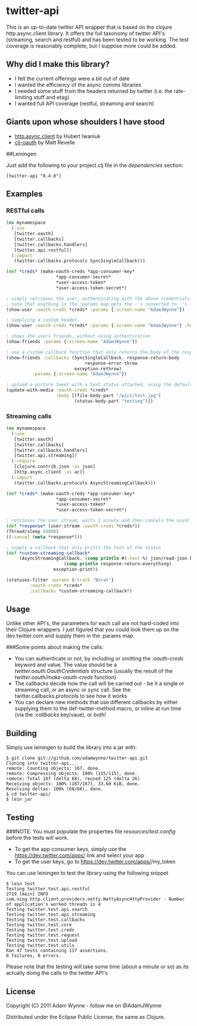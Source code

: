 # twitter-api

This is an up-to-date twitter API wrapper that is based on the clojure http.async.client library. It offers the full taxonomy of twitter API's (streaming, search and restful) and has been tested to be working. The test coverage is reasonably complete, but I suppose more could be added.

## Why did I make this library?
* I felt the current offerings were a bit out of date
* I wanted the efficiency of the async comms libraries
* I needed some stuff from the headers returned by twitter (i.e. the rate-limiting stuff and etag)
* I wanted full API coverage (restful, streaming and search)

## Giants upon whose shoulders I have stood

* [http.async.client](https://github.com/neotyk/http.async.client) by Hubert Iwaniuk
* [clj-oauth](https://github.com/mattrepl/clj-oauth) by Matt Revelle

##Leiningen

Just add the following to your project.clj file in the _dependencies_ section:

```
[twitter-api "0.4.0"]
```

## Examples

### RESTful calls

```clojure
(ns mynamespace
  (:use
   [twitter.oauth]
   [twitter.callbacks]
   [twitter.callbacks.handlers]
   [twitter.api.restful])
  (:import
   (twitter.callbacks.protocols SyncSingleCallback)))

(def *creds* (make-oauth-creds *app-consumer-key*
			       *app-consumer-secret*
			       *user-access-token*
			       *user-access-token-secret*)

; simply retrieves the user, authenticating with the above credentials
; note that anything in the :params map gets the -'s converted to _'s
(show-user :oauth-creds *creds* :params {:screen-name "AdamJWynne"})

; supplying a custom header
(show-user :oauth-creds *creds* :params {:screen-name "AdamJWynne"} :headers {:x-blah-blah "value"})

; shows the users friends, without using authentication
(show-friends :params {:screen-name "AdamJWynne"})

; use a custom callback function that only returns the body of the response
(show-friends :callbacks (SyncSingleCallback. response-return-body 
	      		 		      response-error-throw
					      exception-rethrow)
	      :params {:screen-name "AdamJWynne"})

; upload a picture tweet with a text status attached, using the default sync-single callback
(update-with-media :oauth-creds *creds*
                   :body [(file-body-part "/pics/test.jpg")
                          (status-body-part "testing")])

```

### Streaming calls

```clojure
(ns mynamespace
  (:use
   [twitter.oauth]
   [twitter.callbacks]
   [twitter.callbacks.handlers]
   [twitter.api.streaming])
  (:require
   [clojure.contrib.json :as json]
   [http.async.client :as ac])
  (:import
   (twitter.callbacks.protocols AsyncStreamingCallback)))

(def *creds* (make-oauth-creds *app-consumer-key*
			       *app-consumer-secret*
			       *user-access-token*
			       *user-access-token-secret*)

; retrieves the user stream, waits 1 minute and then cancels the async call
(def *response* (user-stream :oauth-creds *creds*))
(Thread/sleep 60000)
((:cancel (meta *response*)))

; supply a callback that only prints the text of the status
(def *custom-streaming-callback* 
     (AsyncStreamingCallback. (comp println #(:text %) json/read-json bodypart-print) 
     		 	      (comp println response-return-everything)
			      exception-print))

(statuses-filter :params {:track "Borat"}
		 :oauth-creds *creds*
		 :callbacks *custom-streaming-callback*)

```

## Usage

Unlike other API's, the parameters for each call are not hard-coded into their Clojure wrappers. I just figured that you could look them up on the dev.twitter.com and supply them in the :params map.

###Some points about making the calls:

* You can authenticate or not, by including or omitting the _:oauth-creds_ keyword and value. The value should be a _twitter.oauth.OauthCredentials_ structure (usually the result of the _twitter.oauth/make-oauth-creds_ function)
* The callbacks decide how the call will be carried out - be it a single or streaming call, or an async or sync call. See the twitter.callbacks.protocols to see how it works
* You can declare new methods that use different callbacks by either supplying them to the def-twitter-method macro, or inline at run time (via the _:callbacks_ key/vaue), or both!

## Building

Simply use leiningen to build the library into a jar with:

```
$ git clone git://github.com/adamwynne/twitter-api.git
Cloning into twitter-api...
remote: Counting objects: 167, done.
remote: Compressing objects: 100% (115/115), done.
remote: Total 167 (delta 68), reused 125 (delta 26)
Receiving objects: 100% (167/167), 33.60 KiB, done.
Resolving deltas: 100% (68/68), done.
$ cd twitter-api/
$ lein jar
```

## Testing

###NOTE:
You must populate the properties file *resources/test.config* before the tests will work. 

* To get the app consumer keys, simply use the https://dev.twitter.com/apps/<app-id> link and select your app
* To get the user keys, go to https://dev.twitter.com/apps/<app-id>/my_token

You can use leiningen to test the library using the following snippet

```
$ lein test
Testing twitter.test.api.restful
2719 [main] INFO com.ning.http.client.providers.netty.NettyAsyncHttpProvider - Number of application's worked threads is 4
Testing twitter.test.api.search
Testing twitter.test.api.streaming
Testing twitter.test.callbacks
Testing twitter.test.core
Testing twitter.test.creds
Testing twitter.test.request
Testing twitter.test.upload
Testing twitter.test.utils
Ran 47 tests containing 117 assertions.
0 failures, 0 errors.
```

Please note that the testing will take some time (about a minute or so) as its actually doing the calls to the twitter API's

## License

Copyright (C) 2011 Adam Wynne - follow me on @AdamJWynne

Distributed under the Eclipse Public License, the same as Clojure.
